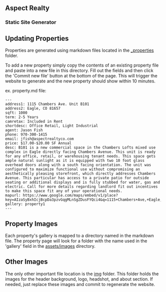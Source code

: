 ## Aspect Realty

### Static Site Generator

## Updating Properties

Properties are generated using markdown files located in the [_properties](https://github.com/aspectrealty/aspectrealty.github.io/tree/master/_properties) folder.

To add a new property simply copy the contents of an existing property file and paste into a new file in this directory.  Fill out the fields and then click the 'Commit new file' button at the bottom of the page.  This will trigger the website to generate and the new property should show within 10 minutes.

ex. property.md file:

```
---
address1: 1115 Chambers Ave. Unit B101
address2: Eagle, CO 81657
sqft: 1000
term: 2-5 Years
camretax: Included in Rent
shortdesc: Office Retail, Light Industrial
agent: Jason Fish
phone: 970-300-1415
email: jfish@aspectrealtyco.com
price: $17.00-$20.00 SF Annual
desc: B101 is a new commercial space in the Chambers Lofts mixed use complex in Eagle directly facing Chambers Avenue. This unit is ready for any office, retail, or warehousing tenant needs. This space gets ample natural sunlight as it is equipped with two 10 foot glass overhead doors along with a south facing orientation. The unit was configured to maximize functional use without compromising an aesthetically pleasing storefront, which directly addresses Chambers Avenue. This particular has access to a private patio for outside seating or additional displays and is fully stubbed for water, gas and electric. Call for more details regarding landlord fit out incentives to make this space fit any of your operational needs.
mapurl: https://www.google.com/maps/embed/v1/place?key=AIzaSyBxhIcjBcpDa3pzvGqgMLnSgZDusFYQci4&q=1115+Chambers+Ave,+Eagle,+CO+81631
gallery: property1
---
```

## Property Images

Each property's gallery is mapped to a directory named in the markdown file.  The property page will look for a folder with the name used in the 'gallery' field in the [assets/images](https://github.com/aspectrealty/aspectrealty.github.io/tree/master/assets/images) directory.

## Other Images

The only other important file location is the [img](https://github.com/aspectrealty/aspectrealty.github.io/tree/master/img) folder.  This folder holds the images for the header background, logo, headshot, and about section.  If needed, just replace these images and commit to regenerate the website.